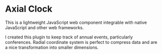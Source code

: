 # Axial Clock

This is a lightweight JavaScript web component integrable with native JavaScript
and other web frameworks.

I created this plugin to keep track of annual events, particularly conferences.
Radial coordinate system is perfect to compress data and are a nice transformation into smaller dimensions.

